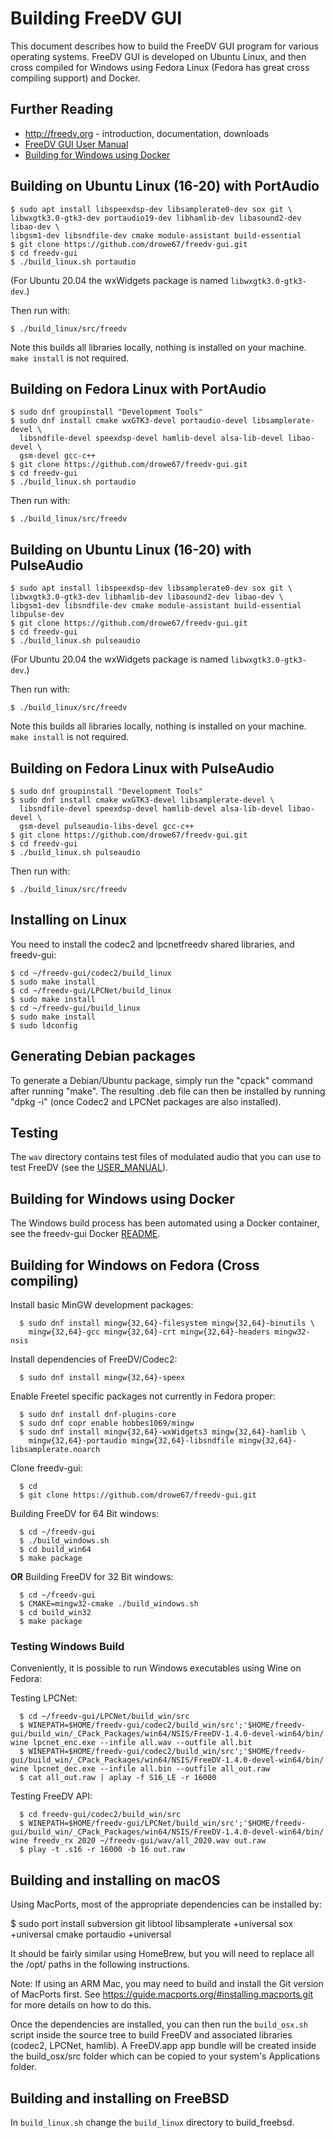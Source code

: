  # Building FreeDV GUI

This document describes how to build the FreeDV GUI program for various operating systems.  FreeDV GUI is developed on Ubuntu Linux, and then cross compiled for Windows using Fedora Linux (Fedora has great cross compiling support) and Docker.

## Further Reading

  * http://freedv.org - introduction, documentation, downloads
  * [FreeDV GUI User Manual](USER_MANUAL.md)
  * [Building for Windows using Docker](docker/README_docker.md)
  
## Building on Ubuntu Linux (16-20) with PortAudio
  ```
  $ sudo apt install libspeexdsp-dev libsamplerate0-dev sox git \
  libwxgtk3.0-gtk3-dev portaudio19-dev libhamlib-dev libasound2-dev libao-dev \
  libgsm1-dev libsndfile-dev cmake module-assistant build-essential
  $ git clone https://github.com/drowe67/freedv-gui.git
  $ cd freedv-gui
  $ ./build_linux.sh portaudio
  ```
  (For Ubuntu 20.04 the wxWidgets package is named `libwxgtk3.0-gtk3-dev`.)
  
  Then run with:
  ```
  $ ./build_linux/src/freedv
  ```
  
  Note this builds all libraries locally, nothing is installed on your machine.  ```make install``` is not required.

## Building on Fedora Linux with PortAudio
  ```
  $ sudo dnf groupinstall "Development Tools"
  $ sudo dnf install cmake wxGTK3-devel portaudio-devel libsamplerate-devel \
    libsndfile-devel speexdsp-devel hamlib-devel alsa-lib-devel libao-devel \
    gsm-devel gcc-c++
  $ git clone https://github.com/drowe67/freedv-gui.git
  $ cd freedv-gui
  $ ./build_linux.sh portaudio
  ```
  Then run with:
  ```
  $ ./build_linux/src/freedv
  ```

## Building on Ubuntu Linux (16-20) with PulseAudio
  ```
  $ sudo apt install libspeexdsp-dev libsamplerate0-dev sox git \
  libwxgtk3.0-gtk3-dev libhamlib-dev libasound2-dev libao-dev \
  libgsm1-dev libsndfile-dev cmake module-assistant build-essential libpulse-dev
  $ git clone https://github.com/drowe67/freedv-gui.git
  $ cd freedv-gui
  $ ./build_linux.sh pulseaudio
  ```
  (For Ubuntu 20.04 the wxWidgets package is named `libwxgtk3.0-gtk3-dev`.)
  
  Then run with:
  ```
  $ ./build_linux/src/freedv
  ```
  
  Note this builds all libraries locally, nothing is installed on your machine.  ```make install``` is not required.

## Building on Fedora Linux with PulseAudio
  ```
  $ sudo dnf groupinstall "Development Tools"
  $ sudo dnf install cmake wxGTK3-devel libsamplerate-devel \
    libsndfile-devel speexdsp-devel hamlib-devel alsa-lib-devel libao-devel \
    gsm-devel pulseaudio-libs-devel gcc-c++
  $ git clone https://github.com/drowe67/freedv-gui.git
  $ cd freedv-gui
  $ ./build_linux.sh pulseaudio
  ```
  Then run with:
  ```
  $ ./build_linux/src/freedv
  ```
  
## Installing on Linux

You need to install the codec2 and lpcnetfreedv shared libraries, and freedv-gui:
  ```
  $ cd ~/freedv-gui/codec2/build_linux
  $ sudo make install
  $ cd ~/freedv-gui/LPCNet/build_linux
  $ sudo make install
  $ cd ~/freedv-gui/build_linux
  $ sudo make install
  $ sudo ldconfig
  ```
 
## Generating Debian packages

To generate a Debian/Ubuntu package, simply run the "cpack" command after running "make". The resulting .deb file can then be installed by running "dpkg -i" (once Codec2 and LPCNet packages are also installed).
 
## Testing

The ```wav``` directory contains test files of modulated audio that you can use to test FreeDV (see the [USER_MANUAL](USER_MANUAL.md)).

## Building for Windows using Docker

The Windows build process has been automated using a Docker container, see the freedv-gui Docker [README](docker/README_docker.md).

## Building for Windows on Fedora (Cross compiling)

Install basic MinGW development packages:
```
  $ sudo dnf install mingw{32,64}-filesystem mingw{32,64}-binutils \
    mingw{32,64}-gcc mingw{32,64}-crt mingw{32,64}-headers mingw32-nsis
```

Install dependencies of FreeDV/Codec2:
```
  $ sudo dnf install mingw{32,64}-speex
```

Enable Freetel specific packages not currently in Fedora proper:
```
  $ sudo dnf install dnf-plugins-core
  $ sudo dnf copr enable hobbes1069/mingw
  $ sudo dnf install mingw{32,64}-wxWidgets3 mingw{32,64}-hamlib \
    mingw{32,64}-portaudio mingw{32,64}-libsndfile mingw{32,64}-libsamplerate.noarch
```

Clone freedv-gui:
```
  $ cd
  $ git clone https://github.com/drowe67/freedv-gui.git
```

Building FreeDV for 64 Bit windows:
```
  $ cd ~/freedv-gui
  $ ./build_windows.sh
  $ cd build_win64
  $ make package
```

**OR** Building FreeDV for 32 Bit windows:
```
  $ cd ~/freedv-gui
  $ CMAKE=mingw32-cmake ./build_windows.sh
  $ cd build_win32
  $ make package
```

### Testing Windows Build

Conveniently, it is possible to run Windows executables using Wine on Fedora:

Testing LPCNet:
```
  $ cd ~/freedv-gui/LPCNet/build_win/src
  $ WINEPATH=$HOME/freedv-gui/codec2/build_win/src';'$HOME/freedv-gui/build_win/_CPack_Packages/win64/NSIS/FreeDV-1.4.0-devel-win64/bin/ wine lpcnet_enc.exe --infile all.wav --outfile all.bit
  $ WINEPATH=$HOME/freedv-gui/codec2/build_win/src';'$HOME/freedv-gui/build_win/_CPack_Packages/win64/NSIS/FreeDV-1.4.0-devel-win64/bin/ wine lpcnet_dec.exe --infile all.bin --outfile all_out.raw
  $ cat all_out.raw | aplay -f S16_LE -r 16000

```

Testing FreeDV API:

```
  $ cd freedv-gui/codec2/build_win/src
  $ WINEPATH=$HOME/freedv-gui/LPCNet/build_win/src';'$HOME/freedv-gui/build_win/_CPack_Packages/win64/NSIS/FreeDV-1.4.0-devel-win64/bin/ wine freedv_rx 2020 ~/freedv-gui/wav/all_2020.wav out.raw
  $ play -t .s16 -r 16000 -b 16 out.raw
```

## Building and installing on macOS

Using MacPorts, most of the appropriate dependencies can be installed by:

$ sudo port install subversion git libtool libsamplerate +universal sox +universal cmake portaudio +universal

It should be fairly similar using HomeBrew, but you will need to replace all the /opt/ paths in the following instructions.

Note: If using an ARM Mac, you may need to build and install the Git version of MacPorts first. See https://guide.macports.org/#installing.macports.git for more details on how to do this.

Once the dependencies are installed, you can then run the `build_osx.sh` script inside the source tree to build
FreeDV and associated libraries (codec2, LPCNet, hamlib). A FreeDV.app app bundle will be created inside the build_osx/src
folder which can be copied to your system's Applications folder.

## Building and installing on FreeBSD

In ```build_linux.sh``` change the ```build_linux``` directory to build_freebsd.
